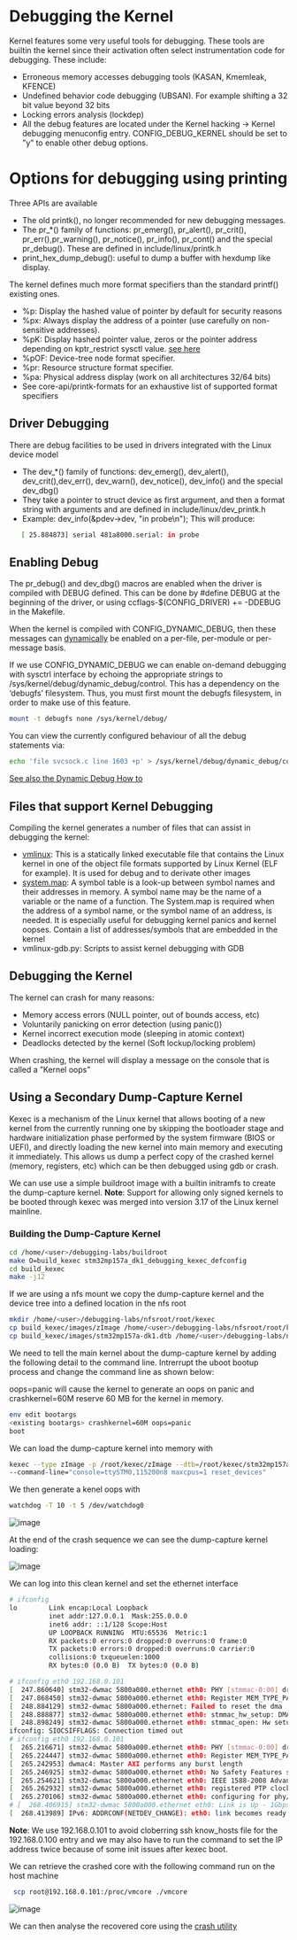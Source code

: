 
# Debugging the Kernel

Kernel features some very useful tools for debugging. These tools are builtin the kernel since their activation often select instrumentation code for debugging. These include:

- Erroneous memory accesses debugging tools (KASAN, Kmemleak, KFENCE)
- Undefined behavior code debugging (UBSAN). For example shifting a 32 bit value beyond 32 bits
- Locking errors analysis (lockdep)
- All the debug features are located under the Kernel hacking -> Kernel debugging menuconfig entry. CONFIG_DEBUG_KERNEL should be set to ”y” to enable other debug options.


# Options for debugging using printing
Three APIs are available
- The old printk(), no longer recommended for new debugging messages.
- The pr_*() family of functions: pr_emerg(), pr_alert(), pr_crit(), pr_err(),pr_warning(), pr_notice(), pr_info(), pr_cont() and the special pr_debug(). These are defined in include/linux/printk.h
- print_hex_dump_debug(): useful to dump a buffer with hexdump like display.

The kernel defines much more format specifiers than the standard printf() existing ones.
-  %p: Display the hashed value of pointer by default for security reasons
- %px: Always display the address of a pointer (use carefully on non-sensitive
addresses).
- %pK: Display hashed pointer value, zeros or the pointer address depending on kptr_restrict sysctl value. [see here](https://sysctl-explorer.net/kernel/kptr_restrict/)
- %pOF: Device-tree node format specifier.
- %pr: Resource structure format specifier.
- %pa: Physical address display (work on all architectures 32/64 bits)
-  See core-api/printk-formats for an exhaustive list of supported format specifiers

## Driver Debugging
There are debug facilities to be used in drivers integrated with the Linux device model

- The dev_*() family of functions: dev_emerg(), dev_alert(), dev_crit(),dev_err(), dev_warn(), dev_notice(), dev_info() and the special dev_dbg()
- They take a pointer to struct device as first argument, and then a format string with arguments and are defined in include/linux/dev_printk.h
- Example: dev_info(&pdev->dev, "in probe\n"); This will produce:

```sh
   [ 25.884873] serial 481a8000.serial: in probe
````

## Enabling Debug

The pr_debug() and dev_dbg() macros are enabled when the driver is compiled with DEBUG defined. This can be done by #define DEBUG at the beginning of the driver, or using ccflags-$(CONFIG_DRIVER) += -DDEBUG in the Makefile.

When the kernel is compiled with CONFIG_DYNAMIC_DEBUG, then these messages can [dynamically](https://www.kernel.org/doc/Documentation/admin-guide/dynamic-debug-howto.rst) be enabled on a per-file, per-module or per-message basis. 

If we use CONFIG_DYNAMIC_DEBUG we can enable on-demand debugging with sysctrl interface by echoing the appropriate strings to /sys/kernel/debug/dynamic_debug/control.
This has a dependency on the ‘debugfs’ filesystem. Thus, you must first mount the debugfs filesystem, in order to make use of this feature. 

```sh
mount -t debugfs none /sys/kernel/debug/
```

You can view the currently configured behaviour of all the debug statements via:

```sh
echo 'file svcsock.c line 1603 +p' > /sys/kernel/debug/dynamic_debug/control
```

[See also the Dynamic Debug How to](https://www.kernel.org/doc/html/v5.0/admin-guide/dynamic-debug-howto.html)

## Files that support Kernel Debugging

Compiling the kernel generates a number of files that can assist in debugging the kernel:
- [vmlinux](https://en.wikipedia.org/wiki/Vmlinux): This is a statically linked executable file that contains the Linux kernel in one of the object file formats supported by Linux Kernel (ELF for example). It is used for debug and to derivate other images
- [system.map](https://en.wikipedia.org/wiki/System.map#:~:text=In%20Linux%2C%20the%20System.,the%20name%20of%20a%20function.): A symbol table is a look-up between symbol names and their addresses in memory. A symbol name may be the name of a variable or the name of a function. The System.map is required when the address of a symbol name, or the symbol name of an address, is needed. It is especially useful for debugging kernel panics and kernel oopses. Contain a list of addresses/symbols that are embedded in the kernel
- vmlinux-gdb.py: Scripts to assist kernel debugging with GDB


## Debugging the Kernel

The kernel can crash for many reasons:
- Memory access errors (NULL pointer, out of bounds access, etc)
- Voluntarily panicking on error detection (using panic())
- Kernel incorrect execution mode (sleeping in atomic context)
- Deadlocks detected by the kernel (Soft lockup/locking problem)

When crashing, the kernel will display a message on the console that is called a ”Kernel oops”

## Using a Secondary Dump-Capture Kernel

Kexec is a mechanism of the Linux kernel that allows booting of a new kernel from the currently running one by skipping the bootloader stage and hardware initialization phase performed by the system firmware (BIOS or UEFI), and directly loading the new kernel into main memory and executing it immediately. 
This allows us dump a perfect copy of the crashed kernel (memory, registers, etc) which can be then debugged using gdb or crash.

We can use use a simple buildroot image with a builtin initramfs to create the dump-capture kernel.
**Note**: Support for allowing only signed kernels to be booted through kexec was merged into version 3.17 of the Linux kernel mainline.

### Building the Dump-Capture Kernel

```sh
cd /home/<user>/debugging-labs/buildroot
make O=build_kexec stm32mp157a_dk1_debugging_kexec_defconfig
cd build_kexec
make -j12
```

If we are using a nfs mount we copy the dump-capture kernel and the device tree into a defined location in the nfs root

```sh
mkdir /home/<user>/debugging-labs/nfsroot/root/kexec
cp build_kexec/images/zImage /home/<user>/debugging-labs/nfsroot/root/kexec
cp build_kexec/images/stm32mp157a-dk1.dtb /home/<user>/debugging-labs/nfsroot/root/kexec
```

We need to tell the main kernel about the dump-capture kernel by adding the following detail to the command line. Intrerrupt the uboot bootup process and change the command line as shown below:

oops=panic will cause the kernel to generate an oops on panic and crashkernel=60M reserve 60 MB for the kernel in memory.

```sh
env edit bootargs
<existing bootargs> crashkernel=60M oops=panic
boot
```

We can load the dump-capture kernel into memory with

```sh
kexec --type zImage -p /root/kexec/zImage --dtb=/root/kexec/stm32mp157a-dk1.dtb
--command-line="console=ttySTM0,115200n8 maxcpus=1 reset_devices"
```

We then generate a kenel oops with

```sh
watchdog -T 10 -t 5 /dev/watchdog0
```

![image](https://user-images.githubusercontent.com/12407183/209828387-fb42842d-cbba-43cb-acd3-96afa122557d.png)

At the end of the crash sequence we can see the dump-capture kernel loading:

![image](https://user-images.githubusercontent.com/12407183/209828676-11ab45b4-ed79-4565-a72e-fb98d54cf1db.png)


We can log into this clean kernel and set the ethernet interface

```sh
# ifconfig
lo        Link encap:Local Loopback  
          inet addr:127.0.0.1  Mask:255.0.0.0
          inet6 addr: ::1/128 Scope:Host
          UP LOOPBACK RUNNING  MTU:65536  Metric:1
          RX packets:0 errors:0 dropped:0 overruns:0 frame:0
          TX packets:0 errors:0 dropped:0 overruns:0 carrier:0
          collisions:0 txqueuelen:1000 
          RX bytes:0 (0.0 B)  TX bytes:0 (0.0 B)

# ifconfig eth0 192.168.0.101
[  247.860640] stm32-dwmac 5800a000.ethernet eth0: PHY [stmmac-0:00] driver [Generic PHY] (irq=POLL)
[  247.868450] stm32-dwmac 5800a000.ethernet eth0: Register MEM_TYPE_PAGE_POOL RxQ-0
[  248.884129] stm32-dwmac 5800a000.ethernet: Failed to reset the dma
[  248.888877] stm32-dwmac 5800a000.ethernet eth0: stmmac_hw_setup: DMA engine initialization failed
[  248.898249] stm32-dwmac 5800a000.ethernet eth0: stmmac_open: Hw setup failed
ifconfig: SIOCSIFFLAGS: Connection timed out
# ifconfig eth0 192.168.0.101
[  265.216671] stm32-dwmac 5800a000.ethernet eth0: PHY [stmmac-0:00] driver [Generic PHY] (irq=POLL)
[  265.224447] stm32-dwmac 5800a000.ethernet eth0: Register MEM_TYPE_PAGE_POOL RxQ-0
[  265.242953] dwmac4: Master AXI performs any burst length
[  265.246925] stm32-dwmac 5800a000.ethernet eth0: No Safety Features support found
[  265.254621] stm32-dwmac 5800a000.ethernet eth0: IEEE 1588-2008 Advanced Timestamp supported
[  265.262932] stm32-dwmac 5800a000.ethernet eth0: registered PTP clock
[  265.270106] stm32-dwmac 5800a000.ethernet eth0: configuring for phy/rgmii-id link mode
# [  268.406915] stm32-dwmac 5800a000.ethernet eth0: Link is Up - 1Gbps/Full - flow control rx/tx
[  268.413989] IPv6: ADDRCONF(NETDEV_CHANGE): eth0: link becomes ready

```

**Note**: We use 192.168.0.101 to avoid cloberring ssh know_hosts file for the 192.168.0.100 entry and we may also have to run the command to set the IP address twice  because of some init issues after kexec boot.

We can retrieve the crashed core with the following command run on the host machine

```sh
 scp root@192.168.0.101:/proc/vmcore ./vmcore
```

![image](https://user-images.githubusercontent.com/12407183/209829627-8354782f-8352-42d6-b94a-aaa9c8af6db7.png)


We can then analyse the recovered core using the [crash utility](crashutility.md)
